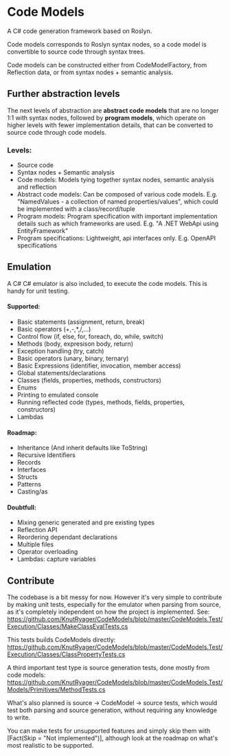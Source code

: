 # Code Models
A C# code generation framework based on Roslyn.

Code models corresponds to Roslyn syntax nodes, so a code model is convertible to source code through syntax trees.

Code models can be constructed either from CodeModelFactory, from Reflection data, or from syntax nodes + semantic analysis.

## Further abstraction levels
The next levels of abstraction are **abstract code models** that are no longer 1:1 with syntax nodes, followed by **program models**, which operate on higher levels with fewer implementation details, that can be converted to source code through code models.

### Levels:
- Source code
- Syntax nodes + Semantic analysis
- Code models: Models tying together syntax nodes, semantic analysis and reflection
- Abstract code models: Can be composed of various code models. E.g. "NamedValues - a collection of named properties/values", which could be implemented with a class/record/tuple
- Program models: Program specification with important implementation details such as which frameworks are used. E.g. "A .NET WebApi using EntityFramework"
- Program specifications: Lightweight, api interfaces only. E.g. OpenAPI specifications

## Emulation
A C# C# emulator is also included, to execute the code models. This is handy for unit testing.

#### Supported:
- Basic statements (assignment, return, break)
- Basic operators (+,-,*,/,...)
- Control flow (if, else, for, foreach, do, while, switch)
- Methods (body, expresison body, return)
- Exception handling (try, catch)
- Basic operators (unary, binary, ternary)
- Basic Expressions (identifier, invocation, member access)
- Global statements/declarations
- Classes (fields, properties, methods, constructors)
- Enums
- Printing to emulated console
- Running reflected code (types, methods, fields, properties, constructors)
- Lambdas

#### Roadmap:
- Inheritance (And inherit defaults like ToString)
- Recursive Identifiers
- Records
- Interfaces
- Structs
- Patterns
- Casting/as

#### Doubtfull:
- Mixing generic generated and pre existing types 
- Reflection API
- Reordering dependant declarations
- Multiple files
- Operator overloading
- Lambdas: capture variables

## Contribute
The codebase is a bit messy for now. However it's very simple to contribute by making unit tests, especially for the emulator when parsing from source, as it's completely independent on how the project is implemented. See: https://github.com/KnutRyager/CodeModels/blob/master/CodeModels.Test/Execution/Classes/MakeClassEvalTests.cs

This tests builds CodeModels directly:
https://github.com/KnutRyager/CodeModels/blob/master/CodeModels.Test/Execution/Classes/ClassPropertyTests.cs

A third important test type is source generation tests, done mostly from code models:
https://github.com/KnutRyager/CodeModels/blob/master/CodeModels.Test/Models/Primitives/MethodTests.cs

What's also planned is source -> CodeModel -> source tests, which would test both parsing and source generation, without requiring any knowledge to write.

You can make tests for unsupported features and simply skip them with [Fact(Skip = "Not implemented")], although look at the roadmap on what's most realistic to be supported.
